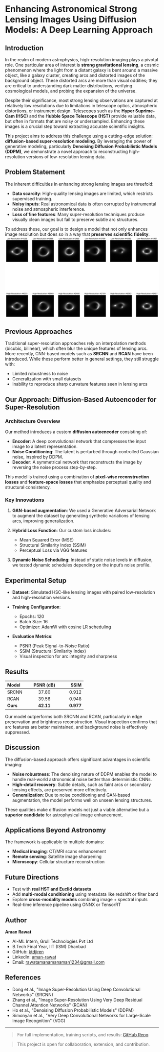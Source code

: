 # Enhancing Astronomical Strong Lensing Images Using Diffusion Models: A Deep Learning Approach

## Introduction

In the realm of modern astrophysics, high-resolution imaging plays a pivotal role. One particular area of interest is **strong gravitational lensing**, a cosmic phenomenon where the light from a distant galaxy is bent around a massive object, like a galaxy cluster, creating arcs and distorted images of the background object. These distorted arcs are more than visual oddities; they are critical to understanding dark matter distributions, verifying cosmological models, and probing the expansion of the universe.

Despite their significance, most strong lensing observations are captured at relatively low resolutions due to limitations in telescope optics, atmospheric distortions, or instrument design. Telescopes such as the **Hyper Suprime-Cam (HSC)** and the **Hubble Space Telescope (HST)** provide valuable data, but often in formats that are noisy or undersampled. Enhancing these images is a crucial step toward extracting accurate scientific insights.

This project aims to address this challenge using a cutting-edge solution: **diffusion-based super-resolution modeling**. By leveraging the power of generative modeling, particularly **Denoising Diffusion Probabilistic Models (DDPM)**, we demonstrate a novel approach to reconstructing high-resolution versions of low-resolution lensing data.

## Problem Statement

The inherent difficulties in enhancing strong lensing images are threefold:

* **Data scarcity**: High-quality lensing images are limited, which restricts supervised training.
* **Noisy inputs**: Real astronomical data is often corrupted by instrumental noise and atmospheric interference.
* **Loss of fine features**: Many super-resolution techniques produce visually clean images but fail to preserve subtle arc structures.

To address these, our goal is to design a model that not only enhances image resolution but does so in a way that **preserves scientific fidelity**.
![Sample Image](https://github.com/ktdjiren/--SuperResolution/blob/main/sample_images.png)


## Previous Approaches

Traditional super-resolution approaches rely on interpolation methods (bicubic, bilinear), which often blur the unique features of lensing arcs. More recently, CNN-based models such as **SRCNN** and **RCAN** have been introduced. While these perform better in general settings, they still struggle with:

* Limited robustness to noise
* Generalization with small datasets
* Inability to reproduce sharp curvature features seen in lensing arcs

## Our Approach: Diffusion-Based Autoencoder for Super-Resolution

### Architecture Overview

Our method introduces a custom **diffusion autoencoder** consisting of:

* **Encoder**: A deep convolutional network that compresses the input image to a latent representation.
* **Noise Conditioning**: The latent is perturbed through controlled Gaussian noise, inspired by DDPM.
* **Decoder**: A symmetrical network that reconstructs the image by reversing the noise process step-by-step.

This model is trained using a combination of **pixel-wise reconstruction losses** and **feature-space losses** that emphasize perceptual quality and structural consistency.

### Key Innovations

1. **GAN-based augmentation**: We used a Generative Adversarial Network to augment the dataset by generating synthetic variations of lensing arcs, improving generalization.
2. **Hybrid Loss Function**: Our custom loss includes:

   * Mean Squared Error (MSE)
   * Structural Similarity Index (SSIM)
   * Perceptual Loss via VGG features
3. **Dynamic Noise Scheduling**: Instead of static noise levels in diffusion, we tested dynamic schedules depending on the input’s noise profile.

## Experimental Setup

* **Dataset**: Simulated HSC-like lensing images with paired low-resolution and high-resolution versions.
* **Training Configuration**:

  * Epochs: 120
  * Batch Size: 16
  * Optimizer: AdamW with cosine LR scheduling
* **Evaluation Metrics**:

  * PSNR (Peak Signal-to-Noise Ratio)
  * SSIM (Structural Similarity Index)
  * Visual inspection for arc integrity and sharpness

## Results

<table style="width:100%; table-layout:fixed">
  <thead>
    <tr>
      <th style="text-align:left; width:33%">Model</th>
      <th style="text-align:center; width:33%">PSNR (dB)</th>
      <th style="text-align:right; width:33%">SSIM</th>
    </tr>
  </thead>
  <tbody>
    <tr>
      <td>SRCNN</td>
      <td style="text-align:center">37.80</td>
      <td style="text-align:right">0.912</td>
    </tr>
    <tr>
      <td>RCAN</td>
      <td style="text-align:center">39.56</td>
      <td style="text-align:right">0.948</td>
    </tr>
    <tr>
      <td><strong>Ours</strong></td>
      <td style="text-align:center"><strong>42.11</strong></td>
      <td style="text-align:right"><strong>0.977</strong></td>
    </tr>
  </tbody>
</table>

Our model outperforms both SRCNN and RCAN, particularly in edge preservation and brightness reconstruction. Visual inspection confirms that arc features are better maintained, and background noise is effectively suppressed.

## Discussion

The diffusion-based approach offers significant advantages in scientific imaging:

* **Noise robustness**: The denoising nature of DDPM enables the model to handle real-world astronomical noise better than deterministic CNNs.
* **High-detail recovery**: Subtle details, such as faint arcs or secondary lensing effects, are preserved more effectively.
* **Generalization**: Due to noise conditioning and GAN-based augmentation, the model performs well on unseen lensing structures.

These qualities make diffusion models not just a viable alternative but a **superior candidate** for astrophysical image enhancement.

## Applications Beyond Astronomy

The framework is applicable to multiple domains:

* **Medical imaging**: CT/MRI scans enhancement
* **Remote sensing**: Satellite image sharpening
* **Microscopy**: Cellular structure reconstruction

## Future Directions

* Test with **real HST and Euclid datasets**
* Add **multi-modal conditioning** using metadata like redshift or filter band
* Explore **cross-modality models** combining image + spectral inputs
* Real-time inference pipeline using ONNX or TensorRT

## Author

**Aman Rawat**
* AI-ML Intern, Grull Technologies Pvt Ltd
* B.Tech Final Year, IIT (ISM) Dhanbad
* GitHub: [ktdjiren](https://github.com/ktdjiren)
* LinkedIn: [aman-rawat](https://www.linkedin.com/in/aman-rawat-08556b272)
* Email: [rawatamanamanaman1234@gmail.com](mailto:rawatamanamanaman1234@gmail.com)


## References

* Dong et al., "Image Super-Resolution Using Deep Convolutional Networks" (SRCNN)
* Zhang et al., "Image Super-Resolution Using Very Deep Residual Channel Attention Networks" (RCAN)
* Ho et al., "Denoising Diffusion Probabilistic Models" (DDPM)
* Simonyan et al., "Very Deep Convolutional Networks for Large-Scale Image Recognition" (VGG)

---

> For full implementation, training scripts, and results: [GitHub Repo](https://github.com/ktdjiren/--SuperResolution)

> This project is open for collaboration, extension, and contribution.
